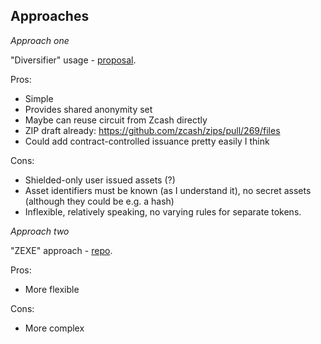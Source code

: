 ## Approaches

*Approach one*

"Diversifier" usage - [proposal](https://github.com/zcash/zcash/issues/2277#issuecomment-321106819).

Pros:
- Simple
- Provides shared anonymity set
- Maybe can reuse circuit from Zcash directly
- ZIP draft already: https://github.com/zcash/zips/pull/269/files
- Could add contract-controlled issuance pretty easily I think

Cons:
- Shielded-only user issued assets (?)
- Asset identifiers must be known (as I understand it), no secret assets (although they could be e.g. a hash)
- Inflexible, relatively speaking, no varying rules for separate tokens.

*Approach two*

"ZEXE" approach - [repo](https://github.com/scipr-lab/zexe).

Pros:
- More flexible

Cons:
- More complex
